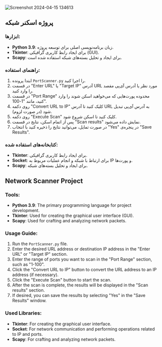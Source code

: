 
![Screenshot 2024-04-15 134613](https://github.com/msade6h/python/assets/94873023/1d523bb5-c8da-40bc-a537-6ec951e42d92)



## پروژه اسکنر شبکه

### ابزار‌ها:
- **Python 3.9**: زبان برنامه‌نویسی اصلی برای توسعه پروژه.
- **Tkinter**: برای ایجاد رابط کاربری گرافیکی (GUI).
- **Scapy**: برای ایجاد و تحلیل بسته‌های شبکه استفاده شده است.

### راهنمای استفاده:
1. ابتدا پرونده `PortScanner.py` را اجرا کنید.
2. در قسمت "Enter URL" یا "Target IP" آدرس URL مورد نظر یا آدرس آی‌پی مقصد را وارد کنید.
3. در قسمت "Port Range" محدوده پورت‌هایی که می‌خواهید اسکن شوند را وارد کنید، مانند "1-100".
4. روی دکمه "Convert URL to IP" کلیک کنید تا آدرس URL به آدرس آی‌پی تبدیل شود (در صورت لزوم).
5. روی دکمه "Execute Scan" کلیک کنید تا اسکن شروع شود.
6. پس از اتمام اسکن، نتایج در قسمت "Scan results" نمایش داده می‌شود.
7. در صورت تمایل، می‌توانید نتایج را ذخیره کنید با انتخاب "Yes" در پنجره‌ی "Save Results".

### کتابخانه‌های استفاده شده:
- **Tkinter**: برای ایجاد رابط کاربری گرافیکی.
- **Socket**: برای ارتباط با شبکه و انجام عملیات مربوط به IP و پورت‌ها.
- **Scapy**: برای ایجاد و تحلیل بسته‌های شبکه.

## Network Scanner Project

### Tools:
- **Python 3.9**: The primary programming language for project development.
- **Tkinter**: Used for creating the graphical user interface (GUI).
- **Scapy**: Used for crafting and analyzing network packets.

### Usage Guide:
1. Run the `PortScanner.py` file.
2. Enter the desired URL address or destination IP address in the "Enter URL" or "Target IP" section.
3. Enter the range of ports you want to scan in the "Port Range" section, such as "1-100".
4. Click the "Convert URL to IP" button to convert the URL address to an IP address (if necessary).
5. Click the "Execute Scan" button to start the scan.
6. After the scan is complete, the results will be displayed in the "Scan results" section.
7. If desired, you can save the results by selecting "Yes" in the "Save Results" window.

### Used Libraries:
- **Tkinter**: For creating the graphical user interface.
- **Socket**: For network communication and performing operations related to IP and ports.
- **Scapy**: For crafting and analyzing network packets.
